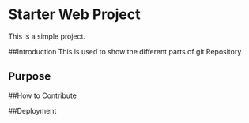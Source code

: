 # Starter Web Project

This is a simple project.

##Introduction
This is used to show the different parts of git Repository


## Purpose

##How to Contribute

##Deployment
